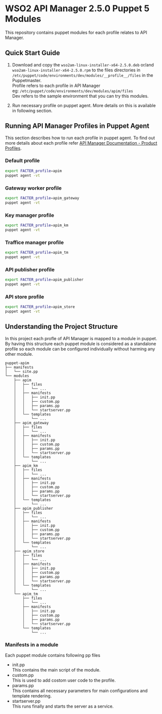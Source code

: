 # WSO2 API Manager 2.5.0 Puppet 5 Modules

This repository contains puppet modules for each profile relates to API Manager.

## Quick Start Guide
1. Download and copy the `wso2am-linux-installer-x64-2.5.0.deb` or/and `wso2am-linux-installer-x64-2.5.0.rpm` to the files directories in `/etc/puppet/code/environments/dev/modules/__profile__/files` in the Puppetmaster. <br>
Profile refers to each profile in API Manager <br>
eg: `/etc/puppet/code/environments/dev/modules/apim/files` <br>
Dev refers to the sample environment that you can try this modules.

2. Run necessary profile on puppet agent. More details on this is available in following section.

## Running API Manager Profiles in Puppet Agent
This section describes how to run each profile in puppet agent. To find out more details about each profile refer [API Manager Documentation - Product Profiles](https://docs.wso2.com/display/AM250/Product+Profiles).

### Default profile
```bash
export FACTER_profile=apim
puppet agent -vt
```

### Gateway worker profile
```bash
export FACTER_profile=apim_gateway
puppet agent -vt
```

### Key manager profile
```bash
export FACTER_profile=apim_km
puppet agent -vt
```

### Traffice manager profile
```bash
export FACTER_profile=apim_tm
puppet agent -vt
```

### API publisher profile
```bash
export FACTER_profile=apim_publisher
puppet agent -vt
```

### API store profile
```bash
export FACTER_profile=apim_store
puppet agent -vt
```

## Understanding the Project Structure
In this project each profle of API Manager is mapped to a module in puppet. By having this structure each puppet module is considered as a standalone profile so each module can be configured individually without harming any other module.

```tree
puppet-apim
├── manifests
│   └── site.pp
└── modules
    ├── apim
    │   ├── files
    │   │   └── ...
    │   ├── manifests
    │   │   ├── init.pp
    │   │   ├── custom.pp
    │   │   ├── params.pp
    │   │   └── startserver.pp
    │   └── templates
    │       └── ... 
    ├── apim_gateway
    │   ├── files
    │   │   └── ...
    │   ├── manifests
    │   │   ├── init.pp
    │   │   ├── custom.pp
    │   │   ├── params.pp
    │   │   └── startserver.pp
    │   └── templates
    │       └── ...
    ├── apim_km
    │   ├── files
    │   │   └── ...
    │   ├── manifests
    │   │   ├── init.pp
    │   │   ├── custom.pp
    │   │   ├── params.pp
    │   │   └── startserver.pp
    │   └── templates
    │       └── ...
    ├── apim_publisher
    │   ├── files
    │   │   └── ...
    │   ├── manifests
    │   │   ├── init.pp
    │   │   ├── custom.pp
    │   │   ├── params.pp
    │   │   └── startserver.pp
    │   └── templates
    │       └── ...
    ├── apim_store
    │   ├── files
    │   │   └── ...
    │   ├── manifests
    │   │   ├── init.pp
    │   │   ├── custom.pp
    │   │   ├── params.pp
    │   │   └── startserver.pp
    │   └── templates
    │       └── ...
    └── apim_tm
        ├── files
        │   └── ...
        ├── manifests
        │   ├── init.pp
        │   ├── custom.pp
        │   ├── params.pp
        │   └── startserver.pp
        └── templates
            └── ...

```

### Manifests in a module
Each puppet module contains following pp files
- init.pp <br>
This contains the main script of the module.
- custom.pp <br>
This is used to add costom user code to the profile.
- params.pp <br>
This contains all necessary parameters for main configurations and template rendering.
- startserver.pp <br>
This runs finally and starts the server as a service.
